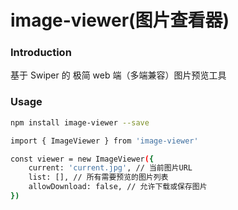 # image-viewer(图片查看器)

### Introduction

基于 Swiper 的 极简 web 端（多端兼容）图片预览工具

### Usage

```sh
npm install image-viewer --save

import { ImageViewer } from 'image-viewer'

const viewer = new ImageViewer({
    current: 'current.jpg', // 当前图片URL
    list: [], // 所有需要预览的图片列表
    allowDownload: false, // 允许下载或保存图片
})
```
